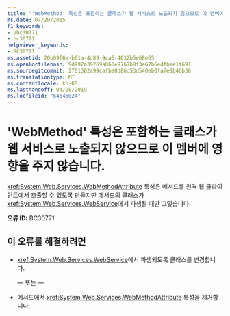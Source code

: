 ```yaml
---
title: "'WebMethod' 특성은 포함하는 클래스가 웹 서비스로 노출되지 않으므로 이 멤버에 영향을 주지 않습니다."
ms.date: 07/20/2015
f1_keywords:
- vbc30771
- bc30771
helpviewer_keywords:
- BC30771
ms.assetid: 20b09f6a-b61a-4d89-9ca5-4632b5e68e65
ms.openlocfilehash: 9d992a39269a060e9767b8f3e67b6edfbee1f691
ms.sourcegitcommit: 2701302a99cafbe0d86d53d540eb0fa7e9b46b36
ms.translationtype: MT
ms.contentlocale: ko-KR
ms.lasthandoff: 04/28/2019
ms.locfileid: "64646024"
---
```

# <a name="webmethod-attribute-will-not-affect-this-member-because-its-containing-class-is-not-exposed-as-a-web-service"></a>'WebMethod' 특성은 포함하는 클래스가 웹 서비스로 노출되지 않으므로 이 멤버에 영향을 주지 않습니다.
<xref:System.Web.Services.WebMethodAttribute> 특성은 메서드를 원격 웹 클라이언트에서 호출할 수 있도록 만들지만 메서드의 클래스가 <xref:System.Web.Services.WebService>에서 파생될 때만 그렇습니다.  
  
 **오류 ID:** BC30771  
  
## <a name="to-correct-this-error"></a>이 오류를 해결하려면  
  
- <xref:System.Web.Services.WebService>에서 파생되도록 클래스를 변경합니다.  
  
     — 또는 —  
  
- 메서드에서 <xref:System.Web.Services.WebMethodAttribute> 특성을 제거합니다.  
